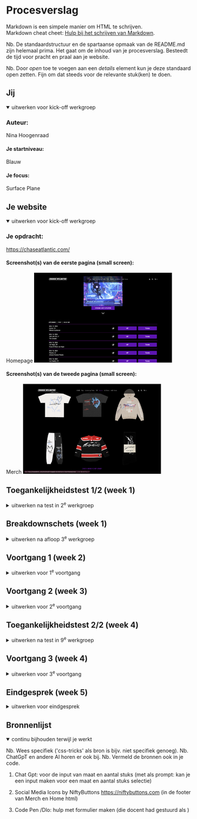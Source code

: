 # Procesverslag
Markdown is een simpele manier om HTML te schrijven.  
Markdown cheat cheet: [Hulp bij het schrijven van Markdown](https://github.com/adam-p/markdown-here/wiki/Markdown-Cheatsheet).

Nb. De standaardstructuur en de spartaanse opmaak van de README.md zijn helemaal prima. Het gaat om de inhoud van je procesverslag. Besteedt de tijd voor pracht en praal aan je website.

Nb. Door *open* toe te voegen aan een *details* element kun je deze standaard open zetten. Fijn om dat steeds voor de relevante stuk(ken) te doen.





## Jij

<details open>
  <summary>uitwerken voor kick-off werkgroep</summary>

  ### Auteur:
  Nina Hoogenraad

  #### Je startniveau:
  Blauw 

  #### Je focus:
  Surface Plane
 
</details>





## Je website

<details open>
  <summary>uitwerken voor kick-off werkgroep</summary>

  ### Je opdracht:
  https://chaseatlantic.com/ 

  #### Screenshot(s) van de eerste pagina (small screen): 
  Homepage 
  <img src="readme-images/homepage.png" width="375px" alt="homepage met alle tours">

  #### Screenshot(s) van de tweede pagina (small screen):
  Merch 
  <img src="readme-images/merchscreen.png" width="375px" alt="merch van band Chase Atlantic">
 
</details>



## Toegankelijkheidstest 1/2 (week 1)

<details>
  <summary>uitwerken na test in 2<sup>e</sup> werkgroep</summary>

  ### Bevindingen
  
  - Lijst met je bevindingen die in de test naar voren kwamen:

  - De website is niet helemaal toegankelijk 
  - Geen headings (op de merch en Homepage)

</details>



## Breakdownschets (week 1)

<details>
  <summary>uitwerken na afloop 3<sup>e</sup> werkgroep</summary>

  ### de hele pagina: 
  <img src="readme-images/breakdownschets.png" width="375px" alt="breakdown van de hele pagina">

  ### dynamisch deel (bijv menu): 
  <img src="readme-images/dummy-plaatje.jpg" width="375px" alt="breakdown van een dynamisch deel">

  ### wellicht nog een dynamisch deel (bijv filter): 
  <img src="readme-images/dummy-plaatje.jpg" width="375px" alt="breakdown van nog een dynamisch deel">

</details>





## Voortgang 1 (week 2)

<details>
  <summary>uitwerken voor 1<sup>e</sup> voortgang</summary>

  ### Stand van zaken
  
- Ik focus vooral mijn aandacht op de oefeningen
- Kan ik mijn site mooeir maken maar is dat de bedoeling?


  ### Agenda voor meeting

FEMMA: 
- Wat doe je als je site Nederlands en Engels is? (Heb ik ook als probleem)
- Wanneer gebruik je grids en wanneer gebruik je flexbox?

ROMY:
- hoet zit het met divs? wanneer mag je wel of niet een div gebruiken?

NINA:
- site van chase atlantic is niet per se mooi? mag ik dat aanpassen op mijn website?

  ### Verslag van meeting
  hier na afloop snel de uitkomsten van de meeting vastleggen

  - goed kijken of het een button of link is (en dan in CSS stylen)
  - Formulier bij de merch
  - cijfer gaat niet over je vormgeving maar vooral op je vanilla HTML en CSS

</details>





## Voortgang 2 (week 3)

<details>
  <summary>uitwerken voor 2<sup>e</sup> voortgang</summary>

  ### Stand van zaken
  - de lijst van alle concerten gin goed: vond het niet lastig om de a in form van button te maken en ze 
  op een rijtje zetten

  <img src="readme-images/concerten" width="375px" alt="breakdown van nog een dynamisch deel">

  - omdat de website van chase atlantic niet werkt heb ik gekozen om een andere merch pagina na te maken: Teezily die
  ook Chase Atlantic merch verkoopt. Ik vind het wel erg challenging omdat er meerdere animaties en er zit ook een verticale
  scroll. 

  <img src="readme-images/merchtshirts" width="375px" alt="breakdown van nog een dynamisch deel">

  - Ten slotte vind ik het ook lastig om de navigatie bar te maken (met winkelmand en hamburgermenu), ik moet me nu dus verdiepen
  in Javascript zodat ik de hamburger menu zo kan maken.

  <img src="readme-images/navbarknop" width="375px" alt="breakdown van nog een dynamisch deel">




  ### Agenda voor meeting
  samen met je groepje opstellen

  NINA:
- Nav bar maken? 
- Hoe je de css van de 2de pagina  moet maken zonder een nieuwe css      
- Hoe zet ik een knop op de youtube filmpje waar ik op kan klikken  

SUSAN: 
- Vragen over svg en li

FEMMA: 
- kan ze nog switchen naar reponsive? 
- mogen a's naar niks leiden (gewoon hoe het eruit ziet en niet werkend)?
- Hoe zet je fotos bij de prodcutpagina?

ROMY: 
- Vragen over de productpagina


  ### Verslag van meeting
  hier na afloop snel de uitkomsten van de meeting vastleggen
GESPREK MET STUDENTASSISTENT

- Moeilijk om een button in plaats van de button van youtube te maken (ga he uiteindelijk toch niet doen)
- Uiteindelijk 2 css gemaakt omdat mijn vormgeving ech verschillend is op mijn pagina's

</details>





## Toegankelijkheidstest 2/2 (week 4)

<details>
  <summary>uitwerken na test in 9<sup>e</sup> werkgroep</summary>

  ### Bevindingen
  Lijst met je bevindingen die in de test naar voren kwamen (geef ook aan wat er verbeterd is):

  - Dat alles goed wordt gelzen: ook alt van de t-shirts
  - h1 en h2 aanpassen omdat het verwart uitziet en dat de gebruiker het onduidelijk zou vinden met gebruik van een reader

</details>





## Voortgang 3 (week 4)

<details>
  <summary>uitwerken voor 3<sup>e</sup> voortgang</summary>

  ### Stand van zaken
 - De fixed bestelling plaatsen button gaat over mijn nav waardoor ik het ook zie wanneer mijn hamburger menu open is 
 - fout op Chrome over aria label=hidden

 - Heel goed onderweg, nog een paar aanpassigen en dan ben ik klaar (header en hamburger menu fixen en de animaties moeten er nog in)

  ### Agenda voor meeting
  samen met je groepje opstellen

  ROMY:

  - Little Petshop website is niet heel mooi kan ik dat aanpassen (ja want docent gaat niet de 2 websites met elkaar vergelijken)
  - gebruik van divs voor de merch pagina van de Petshops

  SUSAN: 
  
  - site aangepast en gen divs meer. Page met formulier er groot in is goed maar moet wat extra bij 

  FEMMA:

  - Of er een alt of aria-label bij een foto moet zijn die eigenlijk een a is 


  NINA:
  - De fixed bestelling plaatsen button gaat over mijn nav waardoor ik het ook zie wanneer mijn hamburger menu open is 
 - fout op Chrome over aria label=hidden


  ### Verslag van meeting
  hier na afloop snel de uitkomsten van de meeting vastleggen

  - Gebruik z-index om de layer van de nav bar over de button te zetten
  - Kijken naar aria label hidden want dat staat zo voor mijn hamburergermenu maar het moet juist zichtbaar zijn en de cross juist hidden want die zie je pas wanneer je op de hamburgermenu klikt



</details>





## Eindgesprek (week 5)

<details>
  <summary>uitwerken voor eindgesprek</summary>

  ### Je uitkomst - karakteristiek screenshots:
  <img src="readme-images/dummy-plaatje.jpg" width="375px" alt="uitomst opdracht 1">


  ### Dit ging goed/Heb ik geleerd: 
  Korte omschrijving met plaatjes

  <img src="readme-images/dummy-plaatje.jpg" width="375px" alt="top">


  ### Dit was lastig/Is niet gelukt:
  Korte omschrijving met plaatjes

  <img src="readme-images/dummy-plaatje.jpg" width="375px" alt="bummer">
</details>





## Bronnenlijst

<details open>
  <summary>continu bijhouden terwijl je werkt</summary>

  Nb. Wees specifiek ('css-tricks' als bron is bijv. niet specifiek genoeg). 
  Nb. ChatGpT en andere AI horen er ook bij.
  Nb. Vermeld de bronnen ook in je code.

  1. Chat Gpt: voor de input van maat en aantal stuks (met als prompt: kan je een input maken voor een maat en aantal stuks selectie)

  2. Social Media Icons by NiftyButtons https://niftybuttons.com (in de footer van Merch en Home html)

  3. Code Pen /Dlo: hulp met formulier maken (die docent had gestuurd als )

</details>